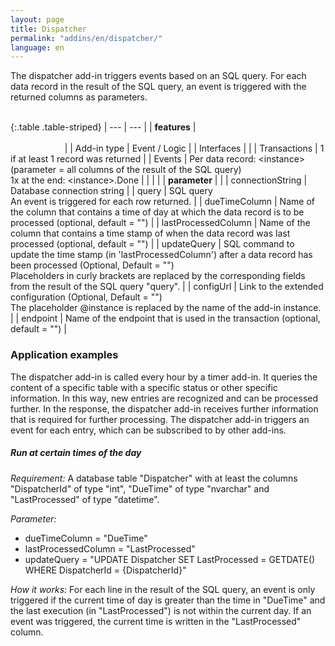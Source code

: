 ```yaml
---
layout: page
title: Dispatcher
permalink: "addins/en/dispatcher/"
language: en
---
```


The dispatcher add-in triggers events based on an SQL query. For each data record in the result of the SQL query, an event is triggered with the returned columns as parameters.<br /><br />

{:.table .table-striped}
| --- | --- |
| __features__ | &nbsp;&nbsp;&nbsp;&nbsp;&nbsp;&nbsp;&nbsp;&nbsp;&nbsp;&nbsp;&nbsp;&nbsp;&nbsp;&nbsp;&nbsp;&nbsp;&nbsp;&nbsp;&nbsp;&nbsp;&nbsp;&nbsp;&nbsp;&nbsp;&nbsp;&nbsp;&nbsp;&nbsp;&nbsp;&nbsp;&nbsp;&nbsp;&nbsp;&nbsp;&nbsp;&nbsp;&nbsp;&nbsp;&nbsp;&nbsp;&nbsp;&nbsp;&nbsp;&nbsp;&nbsp;&nbsp;&nbsp;&nbsp;&nbsp;&nbsp;&nbsp;&nbsp;&nbsp;&nbsp;&nbsp;&nbsp;&nbsp;&nbsp;&nbsp;&nbsp;&nbsp;&nbsp;&nbsp;&nbsp;&nbsp;&nbsp;&nbsp;&nbsp;&nbsp;&nbsp;&nbsp;&nbsp;&nbsp;&nbsp;&nbsp;&nbsp;&nbsp;&nbsp;&nbsp;&nbsp;&nbsp;&nbsp;&nbsp;&nbsp;&nbsp;&nbsp;&nbsp;&nbsp;&nbsp;&nbsp;&nbsp;&nbsp;&nbsp;&nbsp;&nbsp;&nbsp;&nbsp;&nbsp;&nbsp;&nbsp;&nbsp;&nbsp;&nbsp;&nbsp;&nbsp;&nbsp;&nbsp;&nbsp;&nbsp;&nbsp;&nbsp;&nbsp;&nbsp;&nbsp;&nbsp;&nbsp;&nbsp;&nbsp;&nbsp;&nbsp;&nbsp;&nbsp;&nbsp;&nbsp;&nbsp;&nbsp;&nbsp;&nbsp;&nbsp;&nbsp;&nbsp;&nbsp;&nbsp;&nbsp;&nbsp;&nbsp;&nbsp;&nbsp;&nbsp;&nbsp;&nbsp;&nbsp;&nbsp;&nbsp;&nbsp;&nbsp;&nbsp;&nbsp;&nbsp; |
| Add-in type | Event / Logic |
| Interfaces |  |
| Transactions | 1 if at least 1 record was returned |
| Events | Per data record: &lt;instance&gt; (parameter = all columns of the result of the SQL query)<br />1x at the end: &lt;instance&gt;.Done |
| | |
| __parameter__ | |
| connectionString | 	Database connection string |
| query | SQL query<br />An event is triggered for each row returned. |
| dueTimeColumn | Name of the column that contains a time of day at which the data record is to be processed (optional, default = "") |
| lastProcessedColumn | Name of the column that contains a time stamp of when the data record was last processed (optional, default = "") |
| updateQuery | SQL command to update the time stamp (in 'lastProcessedColumn') after a data record has been processed (Optional, Default = "")<br />Placeholders in curly brackets are replaced by the corresponding fields from the result of the SQL query "query". |
| configUrl | Link to the extended configuration (Optional, Default = "")<br />The placeholder @instance is replaced by the name of the add-in instance. |
| endpoint | Name of the endpoint that is used in the transaction (optional, default = "") |

### Application examples

The dispatcher add-in is called every hour by a timer add-in. It queries the content of a specific table with a specific status or other specific information. In this way, new entries are recognized and can be processed further. In the response, the dispatcher add-in receives further information that is required for further processing. 
The dispatcher add-in triggers an event for each entry, which can be subscribed to by other add-ins.

##### Run at certain times of the day

*Requirement:* A database table "Dispatcher" with at least the columns "DispatcherId" of type "int", "DueTime" of type "nvarchar" and "LastProcessed" of type "datetime".

*Parameter:*
* dueTimeColumn = "DueTime"
* lastProcessedColumn = "LastProcessed"
* updateQuery = "UPDATE Dispatcher SET LastProcessed = GETDATE() WHERE DispatcherId = {DispatcherId}"

*How it works:* For each line in the result of the SQL query, an event is only triggered if the current time of day is greater than the time in "DueTime" and the last execution (in "LastProcessed") is not within the current day. If an event was triggered, the current time is written in the "LastProcessed" column.
